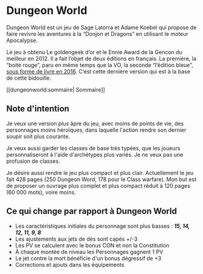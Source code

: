 # Dungeon World

Dungeon World est un jeu de Sage Latorra et Adame Koebel qui propose de faire revivre les aventures à la “Donjon et Dragons” en utilisant le moteur Apocalypse.

Le jeu à obtenu Le goldengeek d’or et le Ennie Award de la Gencon du meilleur en 2012. Il a fait l’objet de deux éditions en français. La première, la “boite rouge”, paru en même temps que la VO, la seconde “l’édition bleue”, [sous forme de livre en 2016](http://www.500nuancesdegeek.fr/dungeon-world-v2/). C’est cette dernière version qui est à la base de cette bidouille. 



[[dungeonworld:sommaire| Sommaire]]

## Note d'intention

Je veux une version plus âpre du jeu, avec moins de points de vie, des personnages moins héroïques, dans laquelle l'action rendre son dernier soupir soit plus courante.

Je veux aussi garder les classes de base très typées, que les joueurs personnaliseront à l'aide d'archétypes plus variés. Je ne veux pas une profusion de classes.

Je désire aussi rendre le jeu plus compact et plus clair. Actuellement le jeu fait 428 pages (250 Dungeon Word, 178 pour le Class warfare). Mon but est de proposer un ouvrage plus complet et plus compact réduit à 120 pages (60 000 mots), voire moins.

## Ce qui change par rapport à Dungeon World

* Les caractéristiques initiales du personnage sont plus basses : ***15, 14, 12, 11, 9, 8***
* Les ajustements aux jets de dés sont capés +/-3
* Les PV se calculent avec le bonus CON et non la Constitution
* À chaque montée de niveau les Personnages gagnent 1 PV
* Le jet contre la mort bénéficie d'un bonus dégressif de +3
* Corrections et ajouts dans les équipements